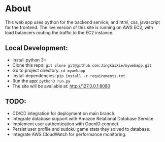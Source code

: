 # About
This web app uses python for the backend service, and html, css, javascript for the frontend.
The live version of this site is running on AWS EC2, with load balancers routing the traffic to the EC2 instance.

## Local Development:
- Install python 3+
- Clone this repo: `git clone git@github.com:JingkaiXie/mywebapp.git`
- Go to project directory: `cd mywebapp`
- Install dependencies: `pip install -r requirements.txt`
- Run the app: `python3 run.py`
- The site will be available at:  http://127.0.0.1:8080

## TODO:
- CD/CD integration for deployment on main branch.
- Integrate database support with Amazon Relational Database Service.
- Implement user authentication with OpenID connect.
- Persist user profile and sudoku game stats they solved to database.
- Integrate AWS CloudWatch for performance monitoring.